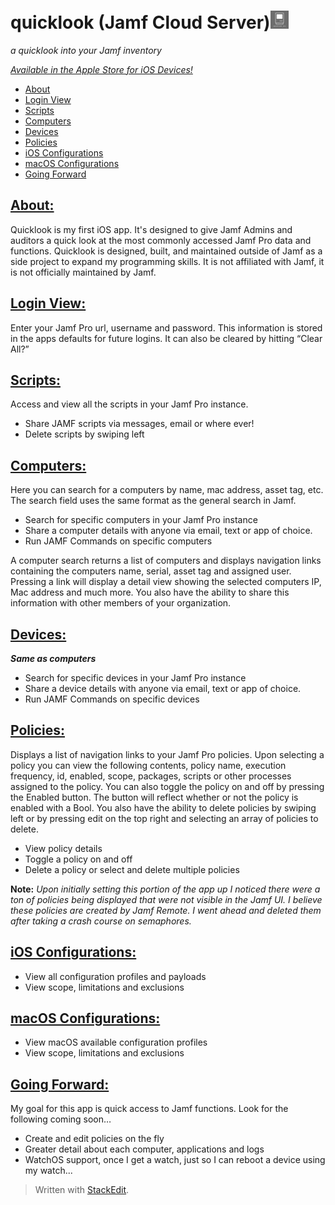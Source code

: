 # quicklook (Jamf Cloud Server)![quicklook logo](logo.png "quicklook logo")

_a quicklook into your Jamf inventory_

[_Available in the Apple Store for iOS Devices!_](https://apps.apple.com/us/app/quicklook-jcs/id1513229388)

- [About](#About)
- [Login View](#loginview)
- [Scripts](#scripts)
- [Computers](#computers)
- [Devices](#devices)
- [Policies](#policies)
- [iOS Configurations](#iosconfigurations)
- [macOS Configurations](#macOSconfigurations)
- [Going Forward](#goingforward)

## [About:](#About)

Quicklook is my first iOS app.  It's designed to give Jamf Admins and auditors a quick look at the most commonly accessed Jamf Pro data and functions. Quicklook is designed, built, and maintained outside of Jamf as a side project to expand my programming skills. It is not affiliated with Jamf, it is not officially maintained by Jamf.


## [Login View:](#loginview)

Enter your Jamf Pro url, username and password.
This information is stored in the apps defaults for future logins. 
It can also be cleared by hitting “Clear All?”

## [Scripts:](#scripts)

Access and view all the scripts in your Jamf Pro instance.
* Share JAMF scripts via messages, email or where ever!
* Delete scripts by swiping left


## [Computers:](#computers)

Here you can search for a computers by name, mac address, asset tag, etc.
The search field uses the same format as the general search in Jamf. 
* Search for specific computers in your Jamf Pro instance
* Share a computer details with anyone via email, text or app of choice.
* Run JAMF Commands on specific computers

A computer search returns a list of computers and displays navigation links containing the computers name, serial, asset tag and assigned user. Pressing a link will display a detail view showing the selected computers IP, Mac address and much more.  You also have the ability to share this information with other members of your organization.

## [Devices:](#devices)
***Same as computers***
* Search for specific devices in your Jamf Pro instance
* Share a device details with anyone via email, text or app of choice.
* Run JAMF Commands on specific devices

## [Policies:](#policies)

Displays a list of navigation links to your Jamf Pro policies. Upon selecting a policy you can view the following contents, policy name, execution frequency, id, enabled, scope, packages, scripts or other processes assigned to the policy.  You can also toggle the policy on and off by pressing the Enabled button.  The button will reflect whether or not the policy is enabled with a Bool. You also have the ability to delete policies by swiping left or by pressing edit on the top right and selecting an array of policies to delete.

* View policy details
* Toggle a policy on and off
* Delete a policy or select and delete multiple policies

**Note:** *Upon initially setting this portion of the app up I noticed there were a ton of policies being displayed that were not visible in the Jamf UI.  I believe these policies are created by Jamf Remote. I went ahead and deleted them after taking a crash course on semaphores.*

## [iOS Configurations:](#iosconfigurations)
* View all configuration profiles and payloads
*  View scope, limitations and exclusions

## [macOS Configurations:](#macosconfigurations)
* View macOS available configuration profiles
* View scope, limitations and exclusions

## [Going Forward:](#goingforward)
My goal for this app is quick access to Jamf functions.
Look for the following coming soon…
- Create and edit policies on the fly
- Greater detail about each computer, applications and logs
- WatchOS support, once I get a watch, just so I can reboot a device using my watch...

> Written with [StackEdit](https://stackedit.io/).
